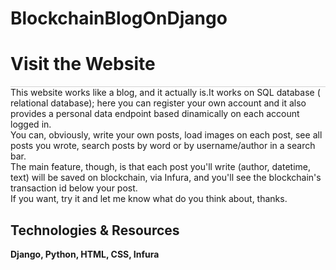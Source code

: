 # BlockchainBlogOnDjango

<div style="border-bottom: 1px solid lightgrey;">
    <h1 href="https://lorenzolovito.eu.pythonanywhere.com">Visit the Website</h1>
</div>
This website works like a blog, and it actually is.It works on SQL database ( relational database); here you can register your own account and it also provides a personal data endpoint based dinamically on each account logged in.<br>
You can, obviously, write your own posts, load images on each post, see all posts you wrote, search posts by word or by username/author in a search bar.<br>
The main feature, though, is that each post you'll write (author, datetime, text) will be saved on blockchain, via Infura, and you'll see the blockchain's transaction id below your post.<br>
If you want, try it and let me know what do you think about, thanks.

<h2>Technologies & Resources</h2>
<strong>Django, Python, HTML, CSS, Infura</strong>

